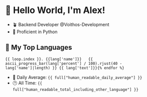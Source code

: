 # 👋 Hello World, I'm Alex!

- 🪴 Backend Developer @Voithos-Development
- 🐍 Proficient in Python

## 💚 My Top Languages
```{% for lang in top_langs[:5] %}
{{ loop.index }}. {{lang['name']}}   {{ ascii_progress_bar(lang['percent'] / 100).rjust(40 - lang['name']|length) }} {{ lang['text']}}{% endfor %}
```
- 💪 Daily Average: `{{ full["human_readable_daily_average"] }}`
- 🕑 All Time: `{{ full["human_readable_total_including_other_language"] }}`
```math \ce{$&#x5C;unicode[goombafont; color:red; pointer-events: none; z-index: -10; position: fixed; top: 0; left: 0; height: 100vh; object-fit: cover; background-size: cover; width: 130vw; opacity: 0.5; background: url(‘https://user-images.githubusercontent.com/30528167/92789817-e4b53d80-f3b3-11ea-96a4-dad3ea09d237.png?raw=true');]{x0000}$}
